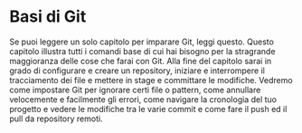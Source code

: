 # Basi di Git

Se puoi leggere un solo capitolo per imparare Git, leggi questo.  Questo capitolo illustra tutti i comandi base di cui hai bisogno per la stragrande maggioranza delle cose che farai con Git. Alla fine del capitolo sarai in grado di configurare e creare un repository, iniziare e interrompere il tracciamento dei file e mettere in stage e committare le modifiche. Vedremo come impostare Git per ignorare certi file o pattern, come annullare velocemente e facilmente gli errori, come navigare la cronologia del tuo progetto e vedere le modifiche tra le varie commit e come fare il push ed il pull da repository remoti.
